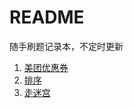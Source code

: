 #  README

随手刷题记录本，不定时更新

1. [美团优惠券](src/voucher/voucher.md)
2. [排序](src/methodsOfSorts)
3. [走迷宫](src/maze/maze.md)